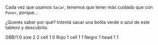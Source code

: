 Cada vez que usamos `Sacar`, tenemos que tener más cuidado que con `Poner`, porque...

¿Querés saber por qué? Intentá sacar una bolita verde o azul de este tablero y descubrilo.

<gs-board> GBB/1.0 size 2 2 cell 1 0 Rojo 1 cell 1 1 Negro 1 head 1 1 </gs-board>